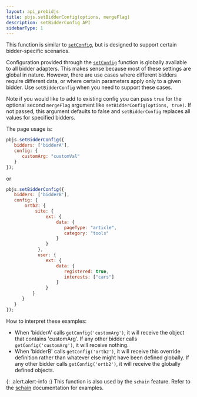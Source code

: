 ```yaml
---
layout: api_prebidjs
title: pbjs.setBidderConfig(options, mergeFlag)
description: setBidderConfig API
sidebarType: 1
---
```



This function is similar to [`setConfig`](/dev-docs/publisher-api-reference/setConfig.html), but is designed to support certain bidder-specific scenarios.

Configuration provided through the [`setConfig`](/dev-docs/publisher-api-reference/setConfig.html) function is
globally available to all bidder adapters. This makes sense because
most of these settings are global in nature. However, there are use cases where different bidders require different data, or where certain parameters apply only to a given
bidder. Use `setBidderConfig` when you need to support these cases.

Note if you would like to add to existing config you can pass `true` for the optional second `mergeFlag` argument like `setBidderConfig(options, true)`. If not passed, this argument defaults to false and `setBidderConfig` replaces all values for specified bidders.

The page usage is:

```javascript
pbjs.setBidderConfig({
   bidders: ['bidderA'],
   config: {
      customArg: "customVal"
   }
});
```

or

```javascript
pbjs.setBidderConfig({
   bidders: ['bidderB'],
   config: {
       ortb2: {
           site: {
               ext: {
                   data: {
                      pageType: "article",
                      category: "tools"
                   }
               }
            },
            user: {
               ext: {
                   data: {
                      registered: true,
                      interests: ["cars"]
                   }
               }
          }
      }
   }
});
```

How to interpret these examples:

* When 'bidderA' calls `getConfig('customArg')`, it will receive the object that contains 'customArg'. If any other bidder calls `getConfig('customArg')`, it will receive nothing.
* When 'bidderB' calls `getConfig('ortb2')`, it will receive this override definition rather than whatever else might have been defined globally. If any other bidder calls `getConfig('ortb2')`, it will receive the globally defined objects.

{: .alert.alert-info :}
This function is also used by the `schain` feature. Refer to the [schain](/dev-docs/modules/schain.html) documentation for examples.
